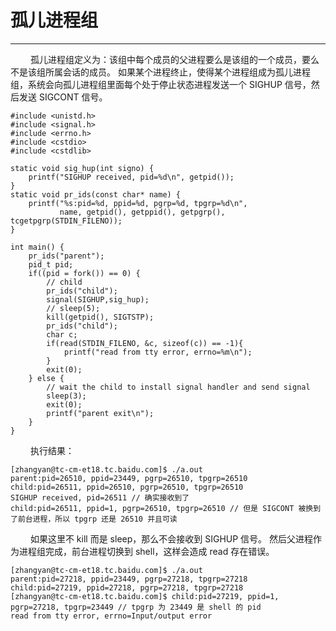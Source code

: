 # 孤儿进程组
***

&emsp;&emsp;
孤儿进程组定义为：该组中每个成员的父进程要么是该组的一个成员，要么不是该组所属会话的成员。
如果某个进程终止，使得某个进程组成为孤儿进程组，系统会向孤儿进程组里面每个处于停止状态进程发送一个 SIGHUP 信号，然后发送 SIGCONT 信号。

    #include <unistd.h>
    #include <signal.h>
    #include <errno.h>
    #include <cstdio>
    #include <cstdlib>
    
    static void sig_hup(int signo) {
        printf("SIGHUP received, pid=%d\n", getpid());
    }
    static void pr_ids(const char* name) {
        printf("%s:pid=%d, ppid=%d, pgrp=%d, tpgrp=%d\n",
               name, getpid(), getppid(), getpgrp(), tcgetpgrp(STDIN_FILENO));
    }
    
    int main() {
        pr_ids("parent");
        pid_t pid;
        if((pid = fork()) == 0) {
            // child
            pr_ids("child");
            signal(SIGHUP,sig_hup);
            // sleep(5);
            kill(getpid(), SIGTSTP);
            pr_ids("child");
            char c;
            if(read(STDIN_FILENO, &c, sizeof(c)) == -1){
                printf("read from tty error, errno=%m\n");
            }
            exit(0);
        } else {
            // wait the child to install signal handler and send signal
            sleep(3);
            exit(0);
            printf("parent exit\n");
        }
    }
    
&emsp;&emsp;
执行结果：
    
    [zhangyan@tc-cm-et18.tc.baidu.com]$ ./a.out
    parent:pid=26510, ppid=23449, pgrp=26510, tpgrp=26510
    child:pid=26511, ppid=26510, pgrp=26510, tpgrp=26510
    SIGHUP received, pid=26511 // 确实接收到了
    child:pid=26511, ppid=1, pgrp=26510, tpgrp=26510 // 但是 SIGCONT 被换到了前台进程，所以 tpgrp 还是 26510 并且可读

&emsp;&emsp;
如果这里不 kill 而是 sleep，那么不会接收到 SIGHUP 信号。
然后父进程作为进程组完成，前台进程切换到 shell，这样会造成 read 存在错误。

    [zhangyan@tc-cm-et18.tc.baidu.com]$ ./a.out
    parent:pid=27218, ppid=23449, pgrp=27218, tpgrp=27218
    child:pid=27219, ppid=27218, pgrp=27218, tpgrp=27218
    [zhangyan@tc-cm-et18.tc.baidu.com]$ child:pid=27219, ppid=1, pgrp=27218, tpgrp=23449 // tpgrp 为 23449 是 shell 的 pid
    read from tty error, errno=Input/output error